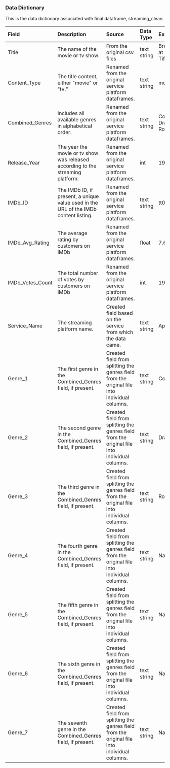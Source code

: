 ### **Data Dictionary**
This is the data dictionary associated with final dataframe, streaming_clean.					

| Field | Description | Source |  Data Type | Example |
|:------|:------------|:-------|:---------- |:--------|
| Title | The name of the movie or tv show. | From the original csv files| text string | Breakfast at Tiffany's |
| Content_Type | The title content, either "movie" or "tv." | Renamed from the original service platform dataframes. | text string | movie |
| Combined_Genres | Includes all available genres in alphabetical order. | Renamed from the original service platform dataframes. | text string | Comedy, Drama, Romance |
| Release_Year | The year the movie or tv show was released according to the streaming platform.  | Renamed from the original service platform dataframes. | int | 1961 |
| IMDb_ID | The IMDb ID, if present, a unique value used in the URL of the IMDb content listing. | Renamed from the original service platform dataframes. | text string | tt0054698 |
| IMDb_Avg_Rating | The average rating by customers on IMDb  | Renamed from the original service platform dataframes. | float | 7.6|
| IMDb_Votes_Count | The total number of votes by customers on IMDb | Renamed from the original service platform dataframes. | int | 197447 |
| Service_Name | The streaming platform name. | Created field based on the service from which the data came. | text string | AppleTV |
| Genre_1 | The first genre in the Combined_Genres field, if present. | Created field from splitting the genres field from the original file into individual columns. | text string | Comedy |
| Genre_2 | The second genre in the Combined_Genres field, if present. | Created field from splitting the genres field from the original file into individual columns. | text string | Drama |
| Genre_3 | The third genre in the Combined_Genres field, if present. | Created field from splitting the genres field from the original file into individual columns. | text string | Romance |
| Genre_4 | The fourth genre in the Combined_Genres field, if present. | Created field from splitting the genres field from the original file into individual columns. | text string | NaN | 
| Genre_5 | The fifth genre in the Combined_Genres field, if present. | Created field from splitting the genres field from the original file into individual columns. | text string | NaN |
| Genre_6 | The sixth genre in the Combined_Genres field, if present. | Created field from splitting the genres field from the original file into individual columns. | text string | NaN |
| Genre_7 | The seventh genre in the Combined_Genres field, if present. | Created field from splitting the genres field from the original file into individual columns. | text string | NaN | 